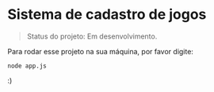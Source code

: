 # Sistema de cadastro de jogos 

> Status do projeto: Em desenvolvimento.

Para rodar esse projeto na sua máquina, por favor digite:

```
node app.js
```

:)